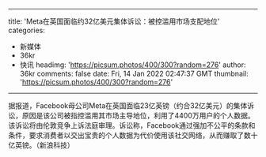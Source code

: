 
---
title: 'Meta在英国面临约32亿美元集体诉讼：被控滥用市场支配地位'
categories: 
 - 新媒体
 - 36kr
 - 快讯
headimg: 'https://picsum.photos/400/300?random=276'
author: 36kr
comments: false
date: Fri, 14 Jan 2022 02:47:37 GMT
thumbnail: 'https://picsum.photos/400/300?random=276'
---

<div>   
据报道，Facebook母公司Meta在英国面临23亿英镑（约合32亿美元）的集体诉讼，原因是该公司被指控滥用其市场主导地位，利用了4400万用户的个人数据。该诉讼将由伦敦竞争上诉法庭审理。诉讼称，Facebook通过强加不公平的条款和条件，要求消费者以交出宝贵的个人数据为代价使用该社交网络，从而赚取了数十亿英镑。（新浪科技）  
</div>
            
